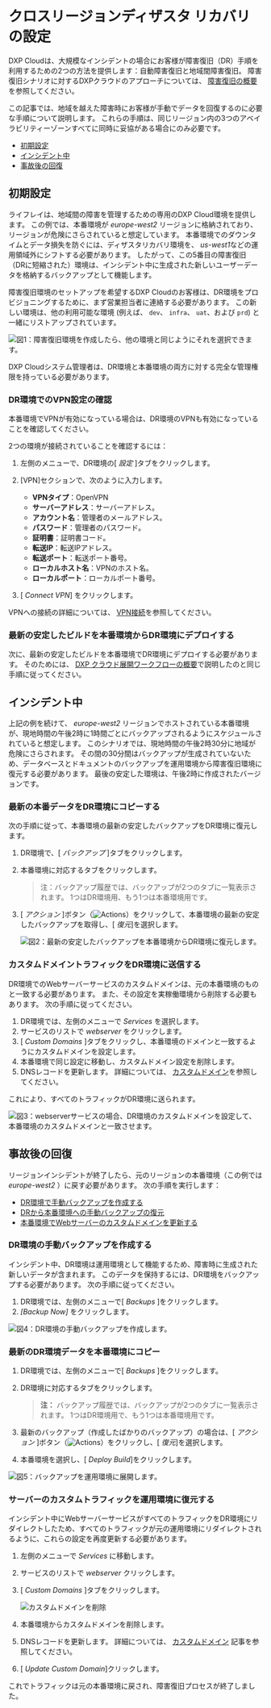 # クロスリージョンディザスタ リカバリの設定

DXP Cloudは、大規模なインシデントの場合にお客様が障害復旧（DR）手順を利用するための2つの方法を提供します：自動障害復旧と地域間障害復旧。 障害復旧シナリオに対するDXPクラウドのアプローチについては、 [障害復旧の概要](./disaster-recovery-overview.md)を参照してください。

この記事では、地域を越えた障害時にお客様が手動でデータを回復するのに必要な手順について説明します。 これらの手順は、同じリージョン内の3つのアベイラビリティーゾーンすべてに同時に妥協がある場合にのみ必要です。

  - [初期設定](#initial-setup)
  - [インシデント中](#during-an-incident)
  - [事故後の回復](#post-incident-recovery)

## 初期設定

ライフレイは、地域間の障害を管理するための専用のDXP Cloud環境を提供します。 この例では、本番環境が *europe-west2* リージョンに格納されており、リージョンが危険にさらされていると想定しています。 本番環境でのダウンタイムとデータ損失を防ぐには、ディザスタリカバリ環境を、 *us-west1*などの運用領域外にシフトする必要があります。 したがって、この5番目の障害復旧（DRに短縮された）環境は、インシデント中に生成された新しいユーザーデータを格納するバックアップとして機能します。

障害復旧環境のセットアップを希望するDXP Cloudのお客様は、DR環境をプロビジョニングするために、まず営業担当者に連絡する必要があります。 この新しい環境は、他の利用可能な環境 (例えば、 `dev`、 `infra`、 `uat`、および `prd`) と一緒にリストアップされています。

![図1：障害復旧環境を作成したら、他の環境と同じようにそれを選択できます。](./configuring-cross-region-disaster-recovery/images/01.png)

DXP Cloudシステム管理者は、DR環境と本番環境の両方に対する完全な管理権限を持っている必要があります。

### DR環境でのVPN設定の確認

本番環境でVPNが有効になっている場合は、DR環境のVPNも有効になっていることを確認してください。

2つの環境が接続されていることを確認するには：

1.  左側のメニューで、DR環境の[ *設定* ]タブをクリックします。

2.  [VPN]セクションで、次のように入力します。

      - **VPNタイプ**：OpenVPN
      - **サーバーアドレス**：サーバーアドレス。
      - **アカウント名**：管理者のメールアドレス。
      - **パスワード**：管理者のパスワード。
      - **証明書**：証明書コード。
      - **転送IP**：転送IPアドレス。
      - **転送ポート**：転送ポート番号。
      - **ローカルホスト名**：VPNのホスト名。
      - **ローカルポート**：ローカルポート番号。

3.  [ *Connect VPN*] をクリックします。

VPNへの接続の詳細については、 [VPN接続](../infrastructure-and-operations/networking/connecting-a-vpn-to-dxp-cloud.md)を参照してください。

### 最新の安定したビルドを本番環境からDR環境にデプロイする

次に、最新の安定したビルドを本番環境でDR環境にデプロイする必要があります。 そのためには、 [DXP クラウド展開ワークフローの概要](../build-and-deploy/overview-of-the-dxp-cloud-deployment-workflow.md)で説明したのと同じ手順に従ってください。

## インシデント中

上記の例を続けて、 *europe-west2* リージョンでホストされている本番環境が、現地時間の午後2時に1時間ごとにバックアップされるようにスケジュールされていると想定します。 このシナリオでは、現地時間の午後2時30分に地域が危険にさらされます。 その間の30分間はバックアップが生成されていないため、データベースとドキュメントのバックアップを運用環境から障害復旧環境に復元する必要があります。 最後の安定した環境は、午後2時に作成されたバージョンです。

### 最新の本番データをDR環境にコピーする

次の手順に従って、本番環境の最新の安定したバックアップをDR環境に復元します。

1.  DR環境で、[ *バックアップ* ]タブをクリックします。

2.  本番環境に対応するタブをクリックします。

    > 注：バックアップ履歴では、バックアップが2つのタブに一覧表示されます。 1つはDR環境用、もう1つは本番環境用です。

3.  [ *アクション* ]ボタン（![Actions](./configuring-cross-region-disaster-recovery/images/03.png)）をクリックして、本番環境の最新の安定したバックアップを取得し、[ *復元*]を選択します。

    ![図2：最新の安定したバックアップを本番環境からDR環境に復元します。](./configuring-cross-region-disaster-recovery/images/04.png)

### カスタムドメイントラフィックをDR環境に送信する

DR環境でのWebサーバーサービスのカスタムドメインは、元の本番環境のものと一致する必要があります。 また、その設定を実稼働環境から削除する必要もあります。 次の手順に従ってください。

1.  DR環境では、左側のメニューで *Services* を選択します。
2.  サービスのリストで *webserver* をクリックします。
3.  [ *Custom Domains* ]タブをクリックし、本番環境のドメインと一致するようにカスタムドメインを設定します。
4.  本番環境で同じ設定に移動し、カスタムドメイン設定を削除します。
5.  DNSレコードを更新します。 詳細については、 [カスタムドメイン](../infrastructure-and-operations/networking/custom-domains.md)を参照してください。

これにより、すべてのトラフィックがDR環境に送られます。

![図3：webserverサービスの場合、DR環境のカスタムドメインを設定して、本番環境のカスタムドメインと一致させます。](./configuring-cross-region-disaster-recovery/images/07.png)

## 事故後の回復

リージョンインシデントが終了したら、元のリージョンの本番環境（この例では*europe-west2* ）に戻す必要があります。 次の手順を実行します：

  - [DR環境で手動バックアップを作成する](#create-a-manual-backup-in-the-dr-environment)
  - [DRから本番環境への手動バックアップの復元](#restore-the-manual-backup-from-dr-to-Production)
  - [本番環境でWebサーバーのカスタムドメインを更新する](#update-the-web-server-custom-domain-in-Production)

### DR環境の手動バックアップを作成する

インシデント中、DR環境は運用環境として機能するため、障害時に生成された新しいデータが含まれます。 このデータを保持するには、DR環境をバックアップする必要があります。 次の手順に従ってください。

1.  DR環境では、左側のメニューで[ *Backups* ]をクリックします。
2.  *[Backup Now]* をクリックします。

![図4：DR環境の手動バックアップを作成します。](./configuring-cross-region-disaster-recovery/images/08.png)

### 最新のDR環境データを本番環境にコピー

1.  DR環境では、左側のメニューで[ *Backups* ]をクリックします。

2.  DR環境に対応するタブをクリックします。

    > **注：** バックアップ履歴では、バックアップが2つのタブに一覧表示されます。 1つはDR環境用で、もう1つは本番環境用です。

3.  最新のバックアップ（作成したばかりのバックアップ）の場合は、[ *アクション* ]ボタン（![Actions](./configuring-cross-region-disaster-recovery/images/03.png)）をクリックし、[ *復元*]を選択します。

4.  本番環境を選択し、[ *Deploy Build*]をクリックします。

![図5：バックアップを運用環境に展開します。](./configuring-cross-region-disaster-recovery/images/09.png)

### サーバーのカスタムトラフィックを運用環境に復元する

インシデント中にWebサーバーサービスがすべてのトラフィックをDR環境にリダイレクトしたため、すべてのトラフィックが元の運用環境にリダイレクトされるように、これらの設定を再度更新する必要があります。

1.  左側のメニューで *Services* に移動します。

2.  サービスのリストで *webserver* クリックします。

3.  [ *Custom Domains* ]タブをクリックします。

    ![カスタムドメインを削除](./configuring-cross-region-disaster-recovery/images/10.png)

4.  本番環境からカスタムドメインを削除します。

5.  DNSレコードを更新します。 詳細については、 [カスタムドメイン](https://help.liferay.com/hc/en-us/articles/360032856292) 記事を参照してください。

6.  [ *Update Custom Domain*]クリックします。

これでトラフィックは元の本番環境に戻され、障害復旧プロセスが終了しました。
